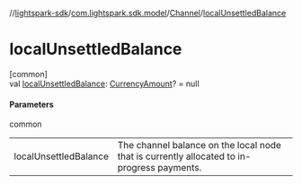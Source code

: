 //[lightspark-sdk](../../../index.md)/[com.lightspark.sdk.model](../index.md)/[Channel](index.md)/[localUnsettledBalance](local-unsettled-balance.md)

# localUnsettledBalance

[common]\
val [localUnsettledBalance](local-unsettled-balance.md): [CurrencyAmount](../-currency-amount/index.md)? = null

#### Parameters

common

| | |
|---|---|
| localUnsettledBalance | The channel balance on the local node that is currently allocated to in-progress payments. |
